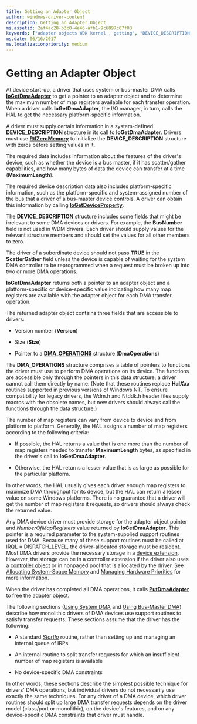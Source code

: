 ```yaml
---
title: Getting an Adapter Object
author: windows-driver-content
description: Getting an Adapter Object
ms.assetid: 2af4ac28-b3c0-4e46-afb1-9c6897c67f03
keywords: ["adapter objects WDK kernel , getting", "DEVICE_DESCRIPTION", "DMA_OPERATIONS", "DMA transfers WDK kernel , adapter objects"]
ms.date: 06/16/2017
ms.localizationpriority: medium
---
```


# Getting an Adapter Object





At device start-up, a driver that uses system or bus-master DMA calls [**IoGetDmaAdapter**](https://msdn.microsoft.com/library/windows/hardware/ff549220) to get a pointer to an adapter object and to determine the maximum number of map registers available for each transfer operation. When a driver calls **IoGetDmaAdapter**, the I/O manager, in turn, calls the HAL to get the necessary platform-specific information.

A driver must supply certain information in a system-defined [**DEVICE\_DESCRIPTION**](https://msdn.microsoft.com/library/windows/hardware/ff543107) structure in its call to **IoGetDmaAdapter**. Drivers must use [**RtlZeroMemory**](https://msdn.microsoft.com/library/windows/hardware/ff563610) to initialize the **DEVICE\_DESCRIPTION** structure with zeros before setting values in it.

The required data includes information about the features of the driver's device, such as whether the device is a bus master, if it has scatter/gather capabilities, and how many bytes of data the device can transfer at a time (**MaximumLength**).

The required device description data also includes platform-specific information, such as the platform-specific and system-assigned number of the bus that a driver of a bus-master device controls. A driver can obtain this information by calling [**IoGetDeviceProperty**](https://msdn.microsoft.com/library/windows/hardware/ff549203).

The **DEVICE\_DESCRIPTION** structure includes some fields that might be irrelevant to some DMA devices or drivers. For example, the **BusNumber** field is not used in WDM drivers. Each driver should supply values for the relevant structure members and should set the values for all other members to zero.

The driver of a subordinate device should not pass **TRUE** in the **ScatterGather** field unless the device is capable of waiting for the system DMA controller to be reprogrammed when a request must be broken up into two or more DMA operations.

**IoGetDmaAdapter** returns both a pointer to an adapter object and a platform-specific or device-specific value indicating how many map registers are available with the adapter object for each DMA transfer operation.

The returned adapter object contains three fields that are accessible to drivers:

-   Version number (**Version**)

-   Size (**Size**)

-   Pointer to a [**DMA\_OPERATIONS**](https://msdn.microsoft.com/library/windows/hardware/ff544071) structure (**DmaOperations**)

The **DMA\_OPERATIONS** structure comprises a table of pointers to functions the driver must use to perform DMA operations on its device. The functions are accessible only through the pointers in this data structure; a driver cannot call them directly by name. (Note that these routines replace **Hal*Xxx*** routines supported in previous versions of Windows NT. To ensure compatibility for legacy drivers, the Wdm.h and Ntddk.h header files supply macros with the obsolete names, but new drivers should always call the functions through the data structure.)

The number of map registers can vary from device to device and from platform to platform. Generally, the HAL assigns a number of map registers according to the following criteria:

-   If possible, the HAL returns a value that is one more than the number of map registers needed to transfer **MaximumLength** bytes, as specified in the driver's call to **IoGetDmaAdapter**.

-   Otherwise, the HAL returns a lesser value that is as large as possible for the particular platform.

In other words, the HAL usually gives each driver enough map registers to maximize DMA throughput for its device, but the HAL can return a lesser value on some Windows platforms. There is no guarantee that a driver will get the number of map registers it requests, so drivers should always check the returned value.

Any DMA device driver must provide storage for the adapter object pointer and *NumberOfMapRegisters* value returned by **IoGetDmaAdapter**. This pointer is a required parameter to the system-supplied support routines used for DMA. Because many of these support routines must be called at IRQL = DISPATCH\_LEVEL, the driver-allocated storage must be resident. Most DMA drivers provide the necessary storage in a [device extension](device-extensions.md). However, the storage can be in a controller extension if the driver also uses a [controller object](using-controller-objects.md) or in nonpaged pool that is allocated by the driver. See [Allocating System-Space Memory](allocating-system-space-memory.md) and [Managing Hardware Priorities](managing-hardware-priorities.md) for more information.

When the driver has completed all DMA operations, it calls [**PutDmaAdapter**](https://msdn.microsoft.com/library/windows/hardware/ff559965) to free the adapter object.

The following sections ([Using System DMA](using-system-dma.md) and [Using Bus-Master DMA](using-bus-master-dma.md)) describe how monolithic drivers of DMA devices use support routines to satisfy transfer requests. These sections assume that the driver has the following:

-   A standard [*StartIo*](https://msdn.microsoft.com/library/windows/hardware/ff563858) routine, rather than setting up and managing an internal queue of IRPs

-   An internal routine to split transfer requests for which an insufficient number of map registers is available

-   No device-specific DMA constraints

In other words, these sections describe the simplest possible technique for drivers' DMA operations, but individual drivers do not necessarily use exactly the same techniques. For any driver of a DMA device, which driver routines should split up large DMA transfer requests depends on the driver model (class/port or monolithic), on the device's features, and on any device-specific DMA constraints that driver must handle.

 

 




